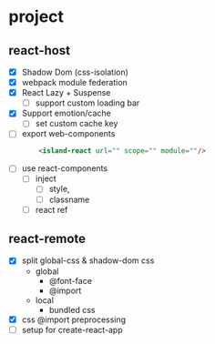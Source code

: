 # project

## react-host
- [x] Shadow Dom (css-isolation)
- [x] webpack module federation
- [x] React Lazy + Suspense
    - [ ] support custom loading bar
- [x] Support emotion/cache 
    - [ ] set custom cache key
- [ ] export web-components 
    ```html
        <island-react url="" scope="" module=""/>
    ```
- [ ] use react-components
    - [ ] inject 
        - [ ] style,
        - [ ] classname
    - [ ] react ref 

## react-remote
- [x] split global-css & shadow-dom css
    - global 
        - @font-face
        - @import
    - local 
        - bundled css
- [x] css @import preprocessing
- [ ] setup for create-react-app
